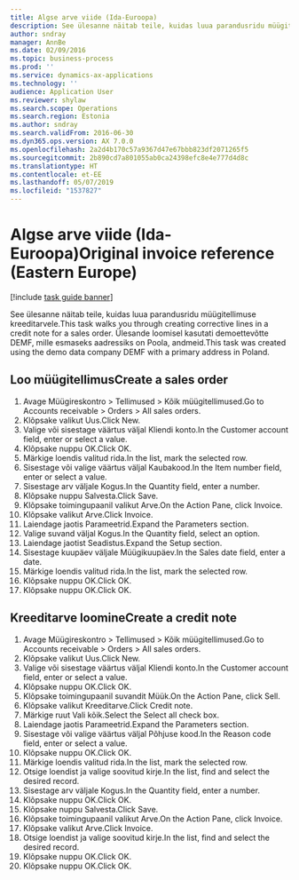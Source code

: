 ```yaml
---
title: Algse arve viide (Ida-Euroopa)
description: See ülesanne näitab teile, kuidas luua parandusridu müügitellimuse kreeditarvele.
author: sndray
manager: AnnBe
ms.date: 02/09/2016
ms.topic: business-process
ms.prod: ''
ms.service: dynamics-ax-applications
ms.technology: ''
audience: Application User
ms.reviewer: shylaw
ms.search.scope: Operations
ms.search.region: Estonia
ms.author: sndray
ms.search.validFrom: 2016-06-30
ms.dyn365.ops.version: AX 7.0.0
ms.openlocfilehash: 2a2d4b170c57a9367d47e67bbb823df2071265f5
ms.sourcegitcommit: 2b890cd7a801055ab0ca24398efc8e4e777d4d8c
ms.translationtype: HT
ms.contentlocale: et-EE
ms.lasthandoff: 05/07/2019
ms.locfileid: "1537827"
---
```

# <a name="original-invoice-reference-eastern-europe"></a><span data-ttu-id="9727b-103">Algse arve viide (Ida-Euroopa)</span><span class="sxs-lookup"><span data-stu-id="9727b-103">Original invoice reference (Eastern Europe)</span></span>

[!include [task guide banner](../../includes/task-guide-banner.md)]

<span data-ttu-id="9727b-104">See ülesanne näitab teile, kuidas luua parandusridu müügitellimuse kreeditarvele.</span><span class="sxs-lookup"><span data-stu-id="9727b-104">This task walks you through creating corrective lines in a credit note for a sales order.</span></span> <span data-ttu-id="9727b-105">Ülesande loomisel kasutati demoettevõtte DEMF, mille esmaseks aadressiks on Poola, andmeid.</span><span class="sxs-lookup"><span data-stu-id="9727b-105">This task was created using the demo data company DEMF with a primary address in Poland.</span></span>


## <a name="create-a-sales-order"></a><span data-ttu-id="9727b-106">Loo müügitellimus</span><span class="sxs-lookup"><span data-stu-id="9727b-106">Create a sales order</span></span>
1. <span data-ttu-id="9727b-107">Avage Müügireskontro > Tellimused > Kõik müügitellimused.</span><span class="sxs-lookup"><span data-stu-id="9727b-107">Go to Accounts receivable > Orders > All sales orders.</span></span>
2. <span data-ttu-id="9727b-108">Klõpsake valikut Uus.</span><span class="sxs-lookup"><span data-stu-id="9727b-108">Click New.</span></span>
3. <span data-ttu-id="9727b-109">Valige või sisestage väärtus väljal Kliendi konto.</span><span class="sxs-lookup"><span data-stu-id="9727b-109">In the Customer account field, enter or select a value.</span></span>
4. <span data-ttu-id="9727b-110">Klõpsake nuppu OK.</span><span class="sxs-lookup"><span data-stu-id="9727b-110">Click OK.</span></span>
5. <span data-ttu-id="9727b-111">Märkige loendis valitud rida.</span><span class="sxs-lookup"><span data-stu-id="9727b-111">In the list, mark the selected row.</span></span>
6. <span data-ttu-id="9727b-112">Sisestage või valige väärtus väljal Kaubakood.</span><span class="sxs-lookup"><span data-stu-id="9727b-112">In the Item number field, enter or select a value.</span></span>
7. <span data-ttu-id="9727b-113">Sisestage arv väljale Kogus.</span><span class="sxs-lookup"><span data-stu-id="9727b-113">In the Quantity field, enter a number.</span></span>
8. <span data-ttu-id="9727b-114">Klõpsake nuppu Salvesta.</span><span class="sxs-lookup"><span data-stu-id="9727b-114">Click Save.</span></span>
9. <span data-ttu-id="9727b-115">Klõpsake toimingupaanil valikut Arve.</span><span class="sxs-lookup"><span data-stu-id="9727b-115">On the Action Pane, click Invoice.</span></span>
10. <span data-ttu-id="9727b-116">Klõpsake valikut Arve.</span><span class="sxs-lookup"><span data-stu-id="9727b-116">Click Invoice.</span></span>
11. <span data-ttu-id="9727b-117">Laiendage jaotis Parameetrid.</span><span class="sxs-lookup"><span data-stu-id="9727b-117">Expand the Parameters section.</span></span>
12. <span data-ttu-id="9727b-118">Valige suvand väljal Kogus.</span><span class="sxs-lookup"><span data-stu-id="9727b-118">In the Quantity field, select an option.</span></span>
13. <span data-ttu-id="9727b-119">Laiendage jaotist Seadistus.</span><span class="sxs-lookup"><span data-stu-id="9727b-119">Expand the Setup section.</span></span>
14. <span data-ttu-id="9727b-120">Sisestage kuupäev väljale Müügikuupäev.</span><span class="sxs-lookup"><span data-stu-id="9727b-120">In the Sales date field, enter a date.</span></span>
15. <span data-ttu-id="9727b-121">Märkige loendis valitud rida.</span><span class="sxs-lookup"><span data-stu-id="9727b-121">In the list, mark the selected row.</span></span>
16. <span data-ttu-id="9727b-122">Klõpsake nuppu OK.</span><span class="sxs-lookup"><span data-stu-id="9727b-122">Click OK.</span></span>
17. <span data-ttu-id="9727b-123">Klõpsake nuppu OK.</span><span class="sxs-lookup"><span data-stu-id="9727b-123">Click OK.</span></span>

## <a name="create-a-credit-note"></a><span data-ttu-id="9727b-124">Kreeditarve loomine</span><span class="sxs-lookup"><span data-stu-id="9727b-124">Create a credit note</span></span>
1. <span data-ttu-id="9727b-125">Avage Müügireskontro > Tellimused > Kõik müügitellimused.</span><span class="sxs-lookup"><span data-stu-id="9727b-125">Go to Accounts receivable > Orders > All sales orders.</span></span>
2. <span data-ttu-id="9727b-126">Klõpsake valikut Uus.</span><span class="sxs-lookup"><span data-stu-id="9727b-126">Click New.</span></span>
3. <span data-ttu-id="9727b-127">Valige või sisestage väärtus väljal Kliendi konto.</span><span class="sxs-lookup"><span data-stu-id="9727b-127">In the Customer account field, enter or select a value.</span></span>
4. <span data-ttu-id="9727b-128">Klõpsake nuppu OK.</span><span class="sxs-lookup"><span data-stu-id="9727b-128">Click OK.</span></span>
5. <span data-ttu-id="9727b-129">Klõpsake toimingupaanil suvandit Müük.</span><span class="sxs-lookup"><span data-stu-id="9727b-129">On the Action Pane, click Sell.</span></span>
6. <span data-ttu-id="9727b-130">Klõpsake valikut Kreeditarve.</span><span class="sxs-lookup"><span data-stu-id="9727b-130">Click Credit note.</span></span>
7. <span data-ttu-id="9727b-131">Märkige ruut Vali kõik.</span><span class="sxs-lookup"><span data-stu-id="9727b-131">Select the Select all check box.</span></span>
8. <span data-ttu-id="9727b-132">Laiendage jaotis Parameetrid.</span><span class="sxs-lookup"><span data-stu-id="9727b-132">Expand the Parameters section.</span></span>
9. <span data-ttu-id="9727b-133">Sisestage või valige väärtus väljal Põhjuse kood.</span><span class="sxs-lookup"><span data-stu-id="9727b-133">In the Reason code field, enter or select a value.</span></span>
10. <span data-ttu-id="9727b-134">Klõpsake nuppu OK.</span><span class="sxs-lookup"><span data-stu-id="9727b-134">Click OK.</span></span>
11. <span data-ttu-id="9727b-135">Märkige loendis valitud rida.</span><span class="sxs-lookup"><span data-stu-id="9727b-135">In the list, mark the selected row.</span></span>
12. <span data-ttu-id="9727b-136">Otsige loendist ja valige soovitud kirje.</span><span class="sxs-lookup"><span data-stu-id="9727b-136">In the list, find and select the desired record.</span></span>
13. <span data-ttu-id="9727b-137">Sisestage arv väljale Kogus.</span><span class="sxs-lookup"><span data-stu-id="9727b-137">In the Quantity field, enter a number.</span></span>
14. <span data-ttu-id="9727b-138">Klõpsake nuppu OK.</span><span class="sxs-lookup"><span data-stu-id="9727b-138">Click OK.</span></span>
15. <span data-ttu-id="9727b-139">Klõpsake nuppu Salvesta.</span><span class="sxs-lookup"><span data-stu-id="9727b-139">Click Save.</span></span>
16. <span data-ttu-id="9727b-140">Klõpsake toimingupaanil valikut Arve.</span><span class="sxs-lookup"><span data-stu-id="9727b-140">On the Action Pane, click Invoice.</span></span>
17. <span data-ttu-id="9727b-141">Klõpsake valikut Arve.</span><span class="sxs-lookup"><span data-stu-id="9727b-141">Click Invoice.</span></span>
18. <span data-ttu-id="9727b-142">Otsige loendist ja valige soovitud kirje.</span><span class="sxs-lookup"><span data-stu-id="9727b-142">In the list, find and select the desired record.</span></span>
19. <span data-ttu-id="9727b-143">Klõpsake nuppu OK.</span><span class="sxs-lookup"><span data-stu-id="9727b-143">Click OK.</span></span>
20. <span data-ttu-id="9727b-144">Klõpsake nuppu OK.</span><span class="sxs-lookup"><span data-stu-id="9727b-144">Click OK.</span></span>

